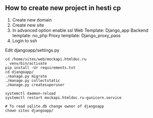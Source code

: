 ## How to create new project in hesti cp

1. Create new domain
2. Create new site
3. In advanced option enable ssl 
    Web Template: Django_app
    Backend template: no_php
    Proxy template: Django_proxy_pass
4. Login to ssh

Edit djangoapp/settings.py

```
cd /home/sites/web/mockapi.htmldoc.ru
. venv/bin/activate
pip install -Ur requirements.txt
cd djangoapp/
./manage.py migrate
./manage.py collectstatic
./manage.py createsuperuser

systemctl daemon-reload
systemctl restart mockapi.htmldoc.ru-gunicorn.service

# To read sqlite.db change owner of djangoapp
chown sites djangoapp/

```